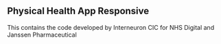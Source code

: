 Physical Health App Responsive
--------------------------------------

This contains the code developed by Interneuron CIC for NHS Digital and Janssen Pharmaceutical



